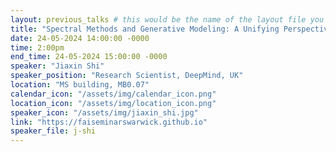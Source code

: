 ```yaml
---
layout: previous_talks # this would be the name of the layout file you'd create for events
title: "Spectral Methods and Generative Modeling: A Unifying Perspective"
date: 24-05-2024 14:00:00 -0000
time: 2:00pm
end_time: 24-05-2024 15:00:00 -0000
speaker: "Jiaxin Shi"
speaker_position: "Research Scientist, DeepMind, UK"
location: "MS building, MB0.07"
calendar_icon: "/assets/img/calendar_icon.png"
location_icon: "/assets/img/location_icon.png"
speaker_icon: "/assets/img/jiaxin_shi.jpg"
link: "https://faiseminarswarwick.github.io"
speaker_file: j-shi
---
```

